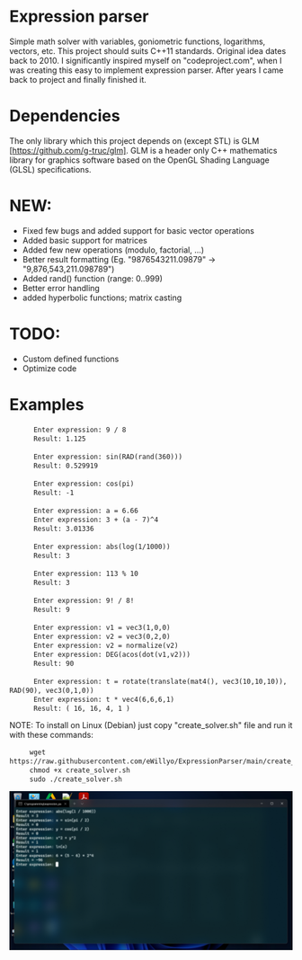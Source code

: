 # Expression parser


 Simple math solver with variables, goniometric functions, logarithms, vectors, etc. This project should suits C++11 standards. Original idea dates back to 2010. I significantly inspired myself on "codeproject.com", when I was creating this easy to implement expression parser. After years I came back to project and finally finished it. 


# Dependencies


The only library which this project depends on (except STL) is GLM [https://github.com/g-truc/glm]. GLM is a header only C++ mathematics library for graphics software based on the OpenGL Shading Language (GLSL) specifications.


 # NEW: 
 
 
  * Fixed few bugs and added support for basic vector operations
  * Added basic support for matrices
  * Added few new operations (modulo, factorial, ...)
  * Better result formatting (Eg. "9876543211.09879" -> "9,876,543,211.098789")
  * Added rand() function (range: 0..999)
  * Better error handling
  * added hyperbolic functions; matrix casting
 
 
 # TODO: 
 
 
  * Custom defined functions
  * Optimize code
 
 
 # Examples
 
          Enter expression: 9 / 8
          Result: 1.125
          
          Enter expression: sin(RAD(rand(360)))
          Result: 0.529919

          Enter expression: cos(pi)
          Result: -1
          
          Enter expression: a = 6.66
          Enter expression: 3 + (a - 7)^4
          Result: 3.01336
          
          Enter expression: abs(log(1/1000))
          Result: 3
          
          Enter expression: 113 % 10
          Result: 3
          
          Enter expression: 9! / 8!
          Result: 9
          
          Enter expression: v1 = vec3(1,0,0)
          Enter expression: v2 = vec3(0,2,0)
          Enter expression: v2 = normalize(v2)
          Enter expression: DEG(acos(dot(v1,v2)))
          Result: 90
          
          Enter expression: t = rotate(translate(mat4(), vec3(10,10,10)), RAD(90), vec3(0,1,0))
          Enter expression: t * vec4(6,6,6,1)
          Result: ( 16, 16, 4, 1 )
          


NOTE: To install on Linux (Debian) just copy "create_solver.sh" file and run it with these commands:

         wget https://raw.githubusercontent.com/eWillyo/ExpressionParser/main/create_solver.sh
         chmod +x create_solver.sh
         sudo ./create_solver.sh



  [![Expression input](https://github.com/eWillyo/ExpressionParser/blob/a966ae5f640ba9ece3d49580170910264f50ac47/expression_input.png?raw=true)](https://www.youtube.com/watch?v=lFQNcjrtSyo)
